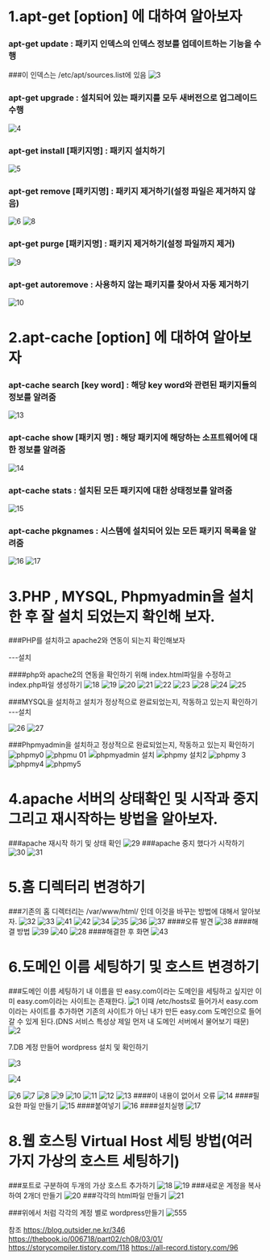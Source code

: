 1.apt-get [option] 에 대하여 알아보자
===
### apt-get update : 패키지 인덱스의 인덱스 정보를 업데이트하는 기능을 수행
###이 인덱스는 /etc/apt/sources.list에 있음
![3](https://user-images.githubusercontent.com/49421109/57212234-0ebb5a80-701e-11e9-8f69-05d107d6973e.JPG)
### apt-get upgrade : 설치되어 있는 패키지를 모두 새버전으로 업그레이드 수행
![4](https://user-images.githubusercontent.com/49421109/57216101-d3bf2400-7029-11e9-8ad6-1536881c6f4d.JPG)
### apt-get  install [패키지명] : 패키지 설치하기
![5](https://user-images.githubusercontent.com/49421109/57216264-5811a700-702a-11e9-9f27-d173f3e59425.JPG)
### apt-get  remove [패키지명] : 패키지 제거하기(설정 파일은 제거하지 않음)
![6](https://user-images.githubusercontent.com/49421109/57223561-7636d180-7041-11e9-8d66-a9a20edd447a.JPG)
![8](https://user-images.githubusercontent.com/49421109/57223571-7cc54900-7041-11e9-9291-f0a9d3ffb6c4.JPG)
### apt-get  purge [패키지명] : 패키지 제거하기(설정 파일까지 제거)
![9](https://user-images.githubusercontent.com/49421109/57223598-8cdd2880-7041-11e9-897c-b01c2ce77160.JPG)
### apt-get  autoremove : 사용하지 않는 패키지를 찾아서 자동 제거하기
![10](https://user-images.githubusercontent.com/49421109/57223655-b9914000-7041-11e9-9cc9-6411dbbf4989.JPG)

2.apt-cache [option] 에 대하여 알아보자
===
### apt-cache search [key word] : 해당 key word와 관련된 패키지들의 정보를 알려줌
![13](https://user-images.githubusercontent.com/49421109/57223737-0d038e00-7042-11e9-9cc6-cb72f7b78bce.JPG)
### apt-cache show [패키지 명] : 해당 패키지에 해당하는 소프트웨어에 대한 정보를 알려줌
![14](https://user-images.githubusercontent.com/49421109/57223791-36bcb500-7042-11e9-865b-d406157a9283.JPG)
### apt-cache stats  : 설치된 모든 패키지에 대한 상태정보를 알려줌
![15](https://user-images.githubusercontent.com/49421109/57224056-193c1b00-7043-11e9-99e2-63b13c36fd07.JPG)
### apt-cache pkgnames  : 시스템에 설치되어 있는 모든 패키지 목록을 알려줌
![16](https://user-images.githubusercontent.com/49421109/57224195-9cf60780-7043-11e9-9b2d-b34df92bd276.JPG)
![17](https://user-images.githubusercontent.com/49421109/57224197-9d8e9e00-7043-11e9-9532-d8a160d0e581.JPG)

3.PHP , MYSQL, Phpmyadmin을 설치한 후 잘 설치 되었는지 확인해 보자.
===
###PHP를 설치하고 apache2와 연동이 되는지 확인해보자

---설치

####php와 apache2의 연동을 확인하기 위해 index.html파일을 수정하고 index.php파일 생성하기
![18](https://user-images.githubusercontent.com/49421109/57226500-2d374b00-704a-11e9-90b2-b17a2358872d.JPG)
![19](https://user-images.githubusercontent.com/49421109/57226502-2dcfe180-704a-11e9-9ec9-9be52cd546ea.JPG)
![20](https://user-images.githubusercontent.com/49421109/57226527-3c1dfd80-704a-11e9-9c74-eedeeeebaa18.JPG)
![21](https://user-images.githubusercontent.com/49421109/57226531-3f18ee00-704a-11e9-995f-2fd431670d59.JPG)
![22](https://user-images.githubusercontent.com/49421109/57226537-404a1b00-704a-11e9-819b-303b97f6f9c1.JPG)
![23](https://user-images.githubusercontent.com/49421109/57226565-4c35dd00-704a-11e9-8950-6187ea93c605.JPG)
![28](https://user-images.githubusercontent.com/49421109/57226752-a20a8500-704a-11e9-974a-669c20c04580.JPG)
![24](https://user-images.githubusercontent.com/49421109/57226570-4f30cd80-704a-11e9-901f-dbc3f7504c26.JPG)
![25](https://user-images.githubusercontent.com/49421109/57226574-51932780-704a-11e9-83bd-d83e7291f926.JPG)

###MYSQL을 설치하고  설치가 정상적으로 완료되었는지, 작동하고 있는지 확인하기
---설치

![26](https://user-images.githubusercontent.com/49421109/57226668-7a1b2180-704a-11e9-88dc-0a6beeaa474d.JPG)
![27](https://user-images.githubusercontent.com/49421109/57226675-7be4e500-704a-11e9-8b79-665b5a241d61.JPG)

###Phpmyadmin을 설치하고 정상적으로 완료되었는지, 작동하고 있는지 확인하기
![phpmy0](https://user-images.githubusercontent.com/49421109/57226911-062d4900-704b-11e9-8bc2-b44d886a3944.JPG)
![phpmu 01](https://user-images.githubusercontent.com/49421109/57226912-06c5df80-704b-11e9-8345-bb281793d2d1.JPG)
![phpmyadmin 설치](https://user-images.githubusercontent.com/49421109/57226914-07f70c80-704b-11e9-816f-85af4986458c.JPG)
![phpmy 설치2](https://user-images.githubusercontent.com/49421109/57226917-09283980-704b-11e9-8c91-615f15a2c981.JPG)
![phpmy 3](https://user-images.githubusercontent.com/49421109/57226924-0d545700-704b-11e9-8662-b3a83b7ca36d.JPG)
![phpmy4](https://user-images.githubusercontent.com/49421109/57226927-0fb6b100-704b-11e9-84b7-e013a8b39252.JPG)
![phpmy5](https://user-images.githubusercontent.com/49421109/57226931-12b1a180-704b-11e9-9649-6b0bb3a3e7e8.JPG)

4.apache 서버의 상태확인 및 시작과 중지 그리고 재시작하는 방법을 알아보자.
===
###apache 재시작 하기 및 상태 확인
![29](https://user-images.githubusercontent.com/49421109/57227003-4b517b00-704b-11e9-8b37-ff95b9e5a230.JPG)
###apache 중지 했다가 시작하기
![30](https://user-images.githubusercontent.com/49421109/57227020-573d3d00-704b-11e9-8a50-ccc7d03efb2e.JPG)
![31](https://user-images.githubusercontent.com/49421109/57227026-5b695a80-704b-11e9-9264-8d3b24ca9f01.JPG)

5.홈 디렉터리 변경하기
===
###기존의 홈 디렉터리는 /var/www/html/ 인데 이것을 바꾸는 방법에 대해서 알아보자.
![32](https://user-images.githubusercontent.com/49421109/57227131-9b304200-704b-11e9-8b23-d0c7488dace0.JPG)
![33](https://user-images.githubusercontent.com/49421109/57227212-c7e45980-704b-11e9-8e10-5292c4120854.JPG)
![41](https://user-images.githubusercontent.com/49421109/57227292-fcf0ac00-704b-11e9-953a-60c607a10109.JPG)
![42](https://user-images.githubusercontent.com/49421109/57227300-02e68d00-704c-11e9-846e-ebbdf75d9e19.JPG)
![34](https://user-images.githubusercontent.com/49421109/57227219-cadf4a00-704b-11e9-8dbb-f9e2cf98d1c3.JPG)
![35](https://user-images.githubusercontent.com/49421109/57227233-d0d52b00-704b-11e9-8cd6-588526bae6bc.JPG)
![36](https://user-images.githubusercontent.com/49421109/57227238-d599df00-704b-11e9-83ea-1c42e8786009.JPG)
![37](https://user-images.githubusercontent.com/49421109/57227244-db8fc000-704b-11e9-99c0-c8461aff2489.JPG)
####오류 발견
![38](https://user-images.githubusercontent.com/49421109/57227256-e5192800-704b-11e9-9c6e-b6c5a8c98729.JPG)
####해결 방법
![39](https://user-images.githubusercontent.com/49421109/57227261-e9454580-704b-11e9-9a83-94c4b69cc977.JPG)
![40](https://user-images.githubusercontent.com/49421109/57227268-efd3bd00-704b-11e9-8959-dfe05aee1a18.JPG)
![28](https://user-images.githubusercontent.com/49421109/57227338-1b56a780-704c-11e9-8639-c18414833726.JPG)
####해결한 후 화면
![43](https://user-images.githubusercontent.com/49421109/57227321-0da12200-704c-11e9-865a-cc00b31bfb61.JPG)

6.도메인 이름 세팅하기 및 호스트 변경하기
===
###도메인 이름 세팅하기
내 이름을 딴 easy.com이라는 도메인을 세팅하고 싶지만 이미 easy.com이라는 사이트는 존재한다.
![1](https://user-images.githubusercontent.com/49421109/57227524-9455ff00-704c-11e9-8dd7-f2014adcdfec.JPG)
이때 /etc/hosts로 들어가서 easy.com 이라는 사이트를 추가하면 기존의 사이트가 아닌 내가 만든 easy.com 도메인으로 들어갈 수 있게 된다.(DNS 서비스 특성상 제일 먼저 내 도메인 서버에서 물어보기 때문)
![2](https://user-images.githubusercontent.com/49421109/57230691-e6e6e980-7053-11e9-8f65-4f0f019a4fee.JPG)



7.DB 계정 만들어 wordpress 설치 및 확인하기

![3](https://user-images.githubusercontent.com/49421109/57230694-eb130700-7053-11e9-91fa-dc65d58a18c4.JPG)

![4](https://user-images.githubusercontent.com/49421109/57230711-f1a17e80-7053-11e9-88f8-9a71e7c78b4e.JPG)

![6](https://user-images.githubusercontent.com/49421109/57230749-03832180-7054-11e9-8d28-156c83377594.JPG)
![7](https://user-images.githubusercontent.com/49421109/57230757-067e1200-7054-11e9-80c5-f453ca075f81.JPG)
![8](https://user-images.githubusercontent.com/49421109/57230760-0847d580-7054-11e9-81da-ae6583b92c78.jpg)
![9](https://user-images.githubusercontent.com/49421109/57230764-0bdb5c80-7054-11e9-8e86-6ac3da986d50.JPG)
![10](https://user-images.githubusercontent.com/49421109/57231500-95d7f500-7055-11e9-958d-1056499d2bf0.JPG)
![11](https://user-images.githubusercontent.com/49421109/57231853-62e23100-7056-11e9-99ac-fd0019562692.JPG)
![12](https://user-images.githubusercontent.com/49421109/57231866-6b3a6c00-7056-11e9-9ef0-23c3ece3050b.JPG)
![13](https://user-images.githubusercontent.com/49421109/57231875-6e355c80-7056-11e9-9a43-af629e0616cd.JPG)
####이 내용이 없어서 오류
![14](https://user-images.githubusercontent.com/49421109/57231876-6f668980-7056-11e9-9fc6-2379a9596e17.JPG)
####필요한 파일 만들기
![15](https://user-images.githubusercontent.com/49421109/57231878-7097b680-7056-11e9-9439-da9395f4982e.JPG)
####붙여넣기
![16](https://user-images.githubusercontent.com/49421109/57231884-72fa1080-7056-11e9-9add-cec509ad3a32.JPG)
####설치실행
![17](https://user-images.githubusercontent.com/49421109/57231894-768d9780-7056-11e9-9285-3174bac1ac1b.JPG)



8.웹 호스팅 Virtual Host 세팅 방법(여러가지 가상의 호스트 세팅하기)
===
###포트로 구분하여 두개의 가상 호스트 추가하기
![18](https://user-images.githubusercontent.com/49421109/57233292-51e6ef00-7059-11e9-92b3-f31591728c3b.JPG)
![19](https://user-images.githubusercontent.com/49421109/57233293-53181c00-7059-11e9-9857-7fd02a252792.JPG)
###새로운 계정을 복사하여 2개더 만들기
![20](https://user-images.githubusercontent.com/49421109/57233333-675c1900-7059-11e9-9550-3201274bd753.JPG)
###각각의 html파일 만들기
![21](https://user-images.githubusercontent.com/49421109/57233353-6dea9080-7059-11e9-833a-e9a4b94683dc.JPG)

###위에서 처럼 각각의 계정 별로 wordpress만들기
![555](https://user-images.githubusercontent.com/49421109/57233409-89ee3200-7059-11e9-8843-034a1b7a3113.png)




참조
https://blog.outsider.ne.kr/346
https://thebook.io/006718/part02/ch08/03/01/
https://storycompiler.tistory.com/118
https://all-record.tistory.com/96
